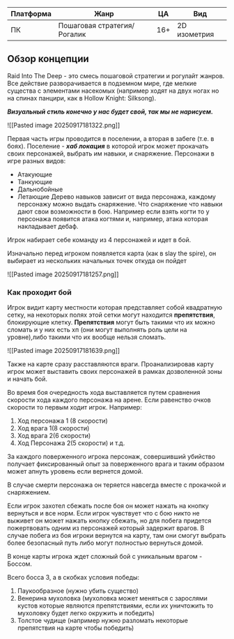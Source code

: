 | Платформа | Жанр                        | ЦА  | Вид          |
| --------- | --------------------------- | --- | ------------ |
| ПК        | Пошаговая стратегия/Рогалик | 16+ | 2D изометрия |

## Обзор концепции

Raid Into The Deep - это смесь пошаговой стратегии и рогулайт жанров. Все действие разворачивается в подземном мире, где мелкие существа с элементами насекомых (например ходят на двух ногах но на спинах панцири, как в Hollow Knight: Silksong). 

***Визуальный стиль конечно у нас будет свой, так мы не нарисуем.***

![[Pasted image 20250917181322.png]]

Первая часть игры проводится в поселении, а вторая в забеге (т.е. в боях). 
Поселение - ***хаб локация*** в которой игрок может прокачать своих персонажей, выбрать им навыки, и снаряжение.
Персонажи в игре разных видов: 
- Атакующие
- Танкующие
- Дальнобойные
- Летающие
Дерево навыков зависит от вида персонажа, каждому персонажу можно выдать снаряжение.
Что снаряжение что навыки дают свои возможности в бою. Например если взять когти то у персонажа появится атака когтями и, например, атака которая накладывает дебаф.

Игрок набирает себе команду из 4 персонажей и идет в бой. 

Изначально перед игроком появляется карта (как в slay the spire), он выбирает из нескольких начальных точек откуда он пойдет

![[Pasted image 20250917181257.png]]

### Как проходит бой

Игрок видит карту местности которая представляет собой квадратную сетку, на некоторых полях этой сетки могут находится **препятствия**, блокирующие клетку. **Препятствия** могут быть такими что их можно сломать и у них есть хп (они могут выполнять роль цели на уровне),либо такими что их вообще нельзя сломать.

![[Pasted image 20250917181639.png]]

Также на карте сразу расставляются враги.
Проанализировав карту игрок может выставить своих персонажей в рамках дозволенной зоны и начать бой.

Во время боя очередность хода выставляется путем сравнения скорости хода каждого персонажа на арене. Если равенство очков скорости то первым ходит игрок.
Например:
1. Ход персонажа 1 (8 скорости)
2. Ход врага 1(8 скорости)
3. Ход врага 2(6 скорости)
4. Ход Персонажа 2(5 скорости)
и т.д.

За каждого поверженного игрока персонаж, совершивший убийство получает фиксированный опыт за поверженного врага и таким образом может апнуть уровень если вернется домой.

В случае смерти персонажа он теряется навсегда вместе с прокачкой и снаряжением.

Если игрок захотел сбежать после боя он может нажать на кнопку вернуться и все норм.
Если игрок чувствует что с бою никто не выживет он может нажать кнопку сбежать, но для побега придется пожертвовать одним из персонажей который задержит врагов. 
В случае побега из боя игроки вернутся на карту, там они смогут выбрать более безопасный путь либо могут полностью вернуться домой.

В конце карты игрока ждет сложный бой с уникальным врагом - Боссом. 

Всего босса 3, а в скобках условия победы:

1) Паукообразное (нужно убить существо)
2) Венерина мухоловка (мухоловка может меняться с зарослями кустов которые являются препятствиями, если их уничтожить то мухоловку будет легко окружить и победить)
3) Толстое чудище (например нужно разломать некоторые препятствия на карте чтобы победить)
